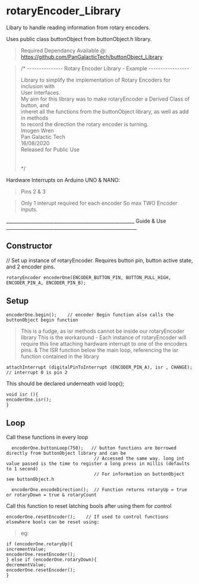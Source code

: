 # rotaryEncoder_Library
 Libary to handle reading information from rotary encoders.
 
 
Uses public class buttonObject from buttonObject.h library.   

> Required Dependancy Available @: https://github.com/PanGalacticTech/buttonObject_Library  
 
 
 
> 
> /* --------------- Rotary Encoder Library - Example -----------------
>   
>   Library to simplify the implementation of Rotary Encoders for inclusion with <br>
>   User Interfaces. <br>
>   My aim for this library was to make rotaryEncoder a Derived Class of button, and <br>
>   inheret all the functions from the buttonObject library, as well as add in methods <br>
>   to record the direction the rotary encoder is turning. <br>
>   Imogen Wren  <br>
>   Pan Galactic Tech   <br>
>   16/08/2020   <br>
>   Released for Public Use   <br>
>    <br>
>     <br>
> */
 
Hardware Interrupts
on Arduino UNO & NANO:
> Pins 2 & 3
 
> Only 1 interupt required for each encoder 
> So max TWO Encoder inputs.


______________________________________________________ Guide & Use _______________________________________________________

## Constructor 

// Set up instance of rotaryEncoder. Requires button pin, button active state, and 2 encoder pins.

`rotaryEncoder encoderOne(ENCODER_BUTTON_PIN, BUTTON_PULL_HIGH, ENCODER_PIN_A, ENCODER_PIN_B);  `


## Setup

 `encoderOne.begin();    // encoder Begin function also calls the buttonObject begin function`


> This is a fudge, as isr methods cannot be inside our rotaryEncoder library
> This is the workaround - Each instance of rotaryEncoder will require this line attaching 
> hardware interrupt to one of the encoders pins.
> & The ISR function below the main loop, referencing the isr function contained in the library

 `attachInterrupt (digitalPinToInterrupt (ENCODER_PIN_A), isr , CHANGE);   // interrupt 0 is pin 2`


This should be declared underneath void loop();

```
void isr (){
encoderOne.isr();  
}
```



## Loop

Call these functions in every loop
```
  encoderOne.buttonLoop(750);   // button functions are borrowed directly from buttonObject library and can be
                                 // Accessed the same way. long int value passed is the time to register a long press in millis (defaults to 1 second)
                                 // For information on buttonObject see buttonObject.h

  encoderOne.encodeDirection();  // Function returns rotaryUp = true or rotaryDown = true & rotaryCount
```  

Call this function to reset latching bools after using them for control
                                  
  `encoderOne.resetEncoder();    // If used to control functions elsewhere bools can be reset using:   `                       


> eg:
```
if (encoderOne.rotaryUp){
incrementValue;
encoderOne.resetEncoder();    
} else if (encoderOne.rotaryDown){
decrementValue;
encoderOne.resetEncoder();
}
```



